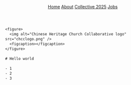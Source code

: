 <!DOCTYPE html>
<html lang="en">
<head>
    <meta charset="UTF-8">
    <meta name="viewport" content="width=device-width, initial-scale=1.0">
    <title>Chinese Heritage Church Collaborative</title>
    <!-- Minified version -->
    <link rel="stylesheet" href="https://cdn.simplecss.org/simple.min.css">
    <!-- Un-Minified version -->
    <link rel="stylesheet" href="https://cdn.simplecss.org/simple.css">
    <link rel="stylesheet" href="custom.css">
</head>
<body>
  <header>
    <nav>
      <a aria-current="page" href="index.html">Home</a>
      <a href="about.html">About</a>
      <a href="collective2025.html">Collective 2025</a>
      <a href="jobs.html">Jobs</a>
    </nav>
  </header>

  <main>

    <figure>
      <img alt="Chinese Heritage Church Collaborative logo" src="chcclogo.png" />
      <figcaption></figcaption>
    </figure>

    # Hello world

    - 1
    - 2
    - 3

  </main>

  <footer>
    <p></p>
  </footer>
</body>
</html>